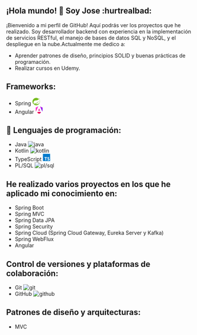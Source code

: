 <!-- En tu encabezado -->
<link rel="stylesheet" href="https://cdn.jsdelivr.net/gh/devicons/devicon@latest/devicon.min.css">

<!-- En tu cuerpo -->
## ¡Hola mundo! :wave: Soy Jose :hurtrealbad:
¡Bienvenido a mi perfil de GitHub! Aquí podrás ver los proyectos que he realizado. Soy desarrollador backend con experiencia en la implementación de servicios RESTful, el manejo de bases de datos SQL y NoSQL, y el despliegue en la nube.Actualmente me dedico a:
- Aprender patrones de diseño, principios SOLID y buenas prácticas de programación.
- Realizar cursos en Udemy.

## Frameworks:
- Spring <img src='https://github.com/devicons/devicon/blob/v2.16.0/icons/spring/spring-original.svg' alt="spring" width="20" height="20">
- Angular <img src='https://github.com/devicons/devicon/blob/v2.16.0/icons/angular/angular-original.svg' alt="pl/sql" width="20" height="20">

## :hammer: Lenguajes de programación:
- Java <img src='https://cdn.jsdelivr.net/gh/devicons/devicon/icons/java/java-original.svg' alt="java" width="20" height="20">
- Kotlin <img src='https://cdn.jsdelivr.net/gh/devicons/devicon/icons/kotlin/kotlin-original.svg' alt="kotlin" width="20" height="20">
- TypeScript <img src='https://github.com/devicons/devicon/blob/v2.16.0/icons/typescript/typescript-original.svg' alt="typescript" width="20" height="20">
- PL/SQL <img src='https://upload.wikimedia.org/wikipedia/fr/thumb/6/68/Oracle_SQL_Developer_logo.svg/1200px-Oracle_SQL_Developer_logo.svg.png' alt="pl/sql" width="20" height="20">

## He realizado varios proyectos en los que he aplicado mi conocimiento en:
- Spring Boot
- Spring MVC
- Spring Data JPA
- Spring Security
- Spring Cloud (Spring Cloud Gateway, Eureka Server y Kafka)
- Spring WebFlux
- Angular

## Control de versiones y plataformas de colaboración:
- Git <img src='https://cdn.jsdelivr.net/gh/devicons/devicon/icons/git/git-original.svg' alt="git" width="20" height="20">
- GitHub <img src='https://cdn.jsdelivr.net/gh/devicons/devicon/icons/github/github-original.svg' alt="github" width="20" height="20">

## Patrones de diseño y arquitecturas:
- MVC
  



